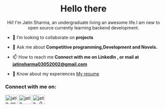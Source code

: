 <h1 align="center">Hello there</h1>
<p align="center">Hii! I'm Jatin Sharma, an undergraduate living an awesome life.I am new to open source currently learning backend development.</p>

- 👯 I’m looking to collaborate on **projects**

- 💬 Ask me about **Competitive programming,Development and Novels.**

- 📫 How to reach me **Connect with me on LinkedIn , or mail at jatinsharma03052002@gmail.com**

- 📄 Know about my experiences [My resume](http://surl.li/czegd)

<h3 align="left">Connect with me on:</h3>
<p align="left">
<a href="https://twitter.com/jatin_oo3" target="blank"><img align="center" src="https://raw.githubusercontent.com/rahuldkjain/github-profile-readme-generator/master/src/images/icons/Social/twitter.svg" alt="jatin_oo3" height="30" width="40" /></a>
<a href="https://linkedin.com/in/jatin sharma" target="blank"><img align="center" src="https://raw.githubusercontent.com/rahuldkjain/github-profile-readme-generator/master/src/images/icons/Social/linked-in-alt.svg" alt="jatin sharma" height="30" width="40" /></a>
<a href="https://www.leetcode.com/jatin__003" target="blank"><img align="center" src="https://raw.githubusercontent.com/rahuldkjain/github-profile-readme-generator/master/src/images/icons/Social/leet-code.svg" alt="jatin__003" height="30" width="40" /></a>
</p>
